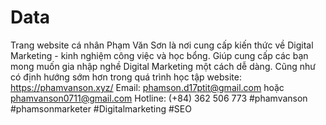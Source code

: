 # Data
Trang website cá nhân Phạm Văn Sơn là nơi cung cấp kiến thức về Digital Marketing - kinh nghiệm công việc  và học bổng. Giúp cung cấp các bạn mong muốn gia nhập nghề Digital Marketing một cách dễ dàng. Cũng như có định hướng sớm hơn trong quá trình học tập website: https://phamvanson.xyz/  Email: phamson.d17ptit@gmail.com hoặc phamvanson0711@gmail.com Hotline: (+84) 362 506 773 #phamvanson #phamsonmarketer #Digitalmarketing #SEO  
